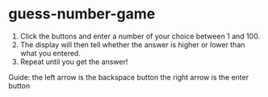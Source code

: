 # guess-number-game

1. Click the buttons and enter a number of your choice between 1 and 100.
2. The  display will then tell whether the answer is higher or lower than what you entered.
3. Repeat until you get the answer!

Guide:
the left arrow is the backspace button
the right arrow is the enter button
